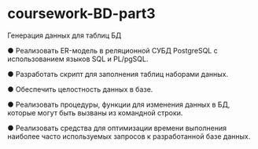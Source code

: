 # coursework-BD-part3
Генерация данных для таблиц БД

● Реализовать ER-модель в реляционной СУБД PostgreSQL с использованием языков SQL и PL/pgSQL. 

● Разработать скрипт для заполнения таблиц наборами данных. 

● Обеспечить целостность данных в базе. 

● Реализовать процедуры, функции для изменения данных в БД, которые могут быть вызваны из командной строки. 

● Реализовать средства для оптимизации времени выполнения наиболее часто используемых запросов к разработанной базе данных.
